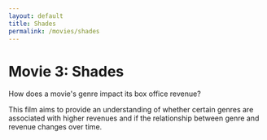 ```yaml
---
layout: default
title: Shades
permalink: /movies/shades
---
```


# Movie 3: Shades

How does a movie's genre impact its box office revenue?

This film aims to provide an understanding of whether certain genres are associated with higher revenues and if the relationship between genre and revenue changes over time.